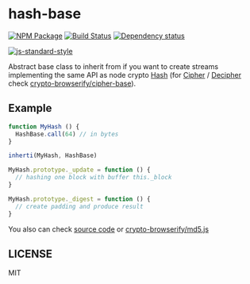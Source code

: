 # hash-base

[![NPM Package](https://img.shields.io/npm/v/hash-base.svg?style=flat-square)](https://www.npmjs.org/package/hash-base)
[![Build Status](https://img.shields.io/travis/crypto-browserify/hash-base.svg?branch=master&style=flat-square)](https://travis-ci.org/crypto-browserify/hash-base)
[![Dependency status](https://img.shields.io/david/crypto-browserify/hash-base.svg?style=flat-square)](https://david-dm.org/crypto-browserify/hash-base#info=dependencies)

[![js-standard-style](https://cdn.rawgit.com/feross/standard/master/badge.svg)](https://github.com/feross/standard)

Abstract base class to inherit from if you want to create streams implementing the same API as node crypto [Hash][1] (for [Cipher][2] / [Decipher][3] check [crypto-browserify/cipher-base][4]).

## Example

```js
function MyHash () {
  HashBase.call(64) // in bytes
}

inherti(MyHash, HashBase)

MyHash.prototype._update = function () {
  // hashing one block with buffer this._block
}

MyHash.prototype._digest = function () {
  // create padding and produce result
}
```
You also can check [source code](index.js) or [crypto-browserify/md5.js][5]

## LICENSE

MIT

[1]: https://nodejs.org/api/crypto.html#crypto_class_hash
[2]: https://nodejs.org/api/crypto.html#crypto_class_cipher
[3]: https://nodejs.org/api/crypto.html#crypto_class_decipher
[4]: https://github.com/crypto-browserify/cipher-base
[5]: https://github.com/crypto-browserify/md5.js
